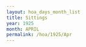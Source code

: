 ```yaml
---
layout: hoa_days_month_list
title: Sittings
year: 1925
month: APRIL
permalink: /hoa/1925/Apr
---
```

